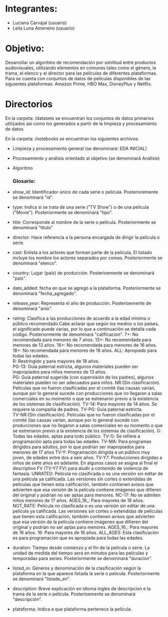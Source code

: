 # Integrantes:
- Luciana Carvajal (usuario)
- Leila Luna Ameneiro (usuario)

# Objetivo:
Desarrollar un algoritmo de recomendación por similitud entre productos audiovisuales, utilizando elementos en comunes tales como el género, la trama, el elenco y el director para las películas de diferentes plataformas. 
Para se cuenta con conjuntos de datos de películas disponibles de las siguientes plataformas: Amazon Prime, HBO Max, DisneyPlus y Netflix.

# Directorios
 En la carpeta: /datasets se encuentran los conjuntos de datos primarios utilizados así como los generados a partir de la limpieza y procesamiento de datos.

 En la carpeta: /notebooks se encuentran los siguientes archivos: 
- Limpieza y procesamiento general (se denominará: EDA INICIAL)
- Procesamiento y análisis orientado al objetivo (se denominará Análisis)
- Algoritmo

  ### Glosario:
- show_id: Identificador único de cada serie o película. Posterioremente se denominará "id".
- type: Indica si se trata de una serie ("TV Show") o de una película ("Movie"). Posteriormente se denominará "tipo".
- title: Corresponde al nombre de la serie o película. Posteriormente se denominará "titulo"
- director: Hace referencia a la persona encargada de dirigir la película o serie.
- cast: Enlista a los actores que forman parte de la película, El listado incluye los nombre los actores separados por comas. Posteriormente se denominará "elenco".
- country: Lugar (país) de producción. Posterioemente se denominará "pais".
- date_added: fecha en que se agregó a la plataforma. Posteriormente se denominará "fecha_agregado".
- release_year: Representa el año de producción. Posterioemente de denominará "anio".
- rating: Clasifica a las producciones de acuerdo a la edad mínima o público recomendado.Cabe aclarar que según los medios o los países, el significado puede varias, por lo que a continuación se detalla cada código. Posteriormente de denominará "calificacion". 
                                             7+: No recomendada para menores de 7 años.
                                             13+: No recomendada para menores de 13 años.
                                             16+: No recomendada para menores de 16 años.
                                             18+: No recomendada para menores de 18 años.
                                             ALL: Apropiado para todas las edades.         
                                             R: Restringido y para mayores de 18 años.     
                                             PG-13: Guía paternal estricta, algunos materiales pueden ser inapropiados para niños menores de 13 años.      
                                             PG: Guía paternal sugerida (con supervisión de los padres), algunos materiales pueden no ser adecuados para niños.
                                             NR:(Sin clasificación). Películas que no fueron clasificadas por el comité (las causas varían, aunque por lo general sucede con producciones que no llegaron a salas comerciales en su momento o que se estrenaron previo a la existencia de los sistemas de clasificación).
                                             TV-14: Para mayores de 14 años. Se requiere la compañía de padres. 
                                             TV-PG: Guía paternal extricta.                                              
                                             TV-NR:(Sin clasificación). Películas que no fueron clasificadas por el comité (las causas varían, aunque por lo general sucede con producciones que no llegaron a salas comerciales en su momento o que se estrenaron previo a la existencia de los sistemas de clasificación).
                                             G: Todas las edades, aptas para todo público.
                                             TV-G: Se refiere a programación apta para todas las edades. 
                                             TV-MA: Para programas dirigidos para adultos, por lo que podrían ser inapropiados para menores de 17 años
                                             TV-Y: Programación dirigida a un público muy joven, de edades entre dos a seis años.
                                             TV-Y7: Producciones dirigidas a niños de siete años en adelante. En algunos casos se asigna al final el descriptivo FV (TV-Y7 FV) para aludir a contenido de violencia de fantasía.
                                             UNRATED: Película no clasificada o es una versión sin editar de una película ya calificada. Las versiones sin cortes o extendidas de películas que tienen esta calificación, también contienen avisos que advierten que esa versión de la película contiene imágenes que difieren del original y podrían no ser aptas para menores.
                                             NC-17: No se admiten niños menores de 17 años.
                                             AGES_18_: Para mayores de 18 años.
                                             NOT_RATE: Película no clasificada o es una versión sin editar de una película ya calificada. Las versiones sin cortes o extendidas de películas que tienen esta calificación, también contienen avisos que advierten que esa versión de la película contiene imágenes que difieren del original y podrían no ser aptas para menores.
                                             AGES_16_: Para mayores de 16 años. 
                                             16: Para mayores de 16 años.
                                             ALL_AGES: Esta clasificación es para programación que es apropiada para todas las edades.   
- duration: Tiempo desde comienzo y el fin de la película o serie. La unidad de medida del tiempo será en minutos para las películas y temporadas para series. Posteriormente se denominará "duracion".
- listed_in: Géneros  y denominación de la clasificación según la plataforma en la que aparece listada la serie o película. Posteriormente se denominará "listado_en".
- description: Breve explicación en idioma ingles de descripcion e la trama de la serie o película. Posterioemente se denominará "descripción".
- plataforma: Indica a que plataforma pertenece la película.
